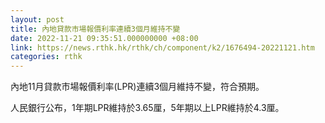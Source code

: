 ```yaml
---
layout: post
title: 內地貸款市場報價利率連續3個月維持不變
date: 2022-11-21 09:35:51.000000000 +08:00
link: https://news.rthk.hk/rthk/ch/component/k2/1676494-20221121.htm
categories: rthk
---
```


內地11月貸款市場報價利率(LPR)連續3個月維持不變，符合預期。

人民銀行公布，1年期LPR維持於3.65厘，5年期以上LPR維持於4.3厘。
